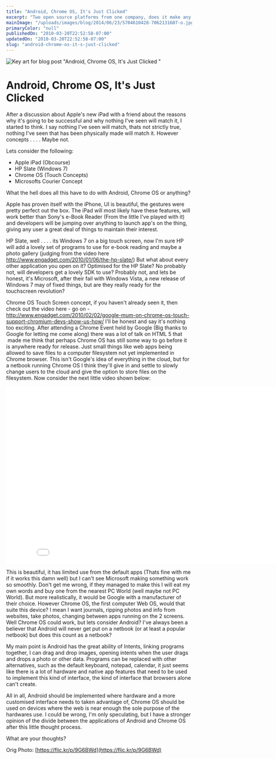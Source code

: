 ```yaml
---
title: "Android, Chrome OS, It's Just Clicked"
excerpt: "Two open source platforms from one company, does it make any sense?"
mainImage: "/uploads/images/blog/2014/06/23/5704610428-7062131607-o.jpg"
primaryColor: "null"
publishedOn: "2010-03-20T22:52:58-07:00"
updatedOn: "2010-03-20T22:52:58-07:00"
slug: "android-chrome-os-it-s-just-clicked"
---
```

![Key art for blog post "Android, Chrome OS, It's Just Clicked "](/uploads/images/blog/2014/06/23/5704610428-7062131607-o.jpg)

# Android, Chrome OS, It's Just Clicked 

After a discussion about Apple's new iPad with a friend about the reasons why it's going to be successful and why nothing I've seen will match it, I started to think. I say nothing I've seen will match, thats not strictly true, nothing I've seen that has been physically made will match it. However concepts . . . . Maybe not.

Lets consider the following: 

  * Apple iPad (Obcourse)
  * HP Slate (Windows 7)
  * Chrome OS (Touch Concepts)
  * Microsofts Courier Concept
  
What the hell does all this have to do with Android, Chrome OS or anything?

Apple has proven itself with the iPhone, UI is beautiful, the gestures were pretty perfect out the box. The iPad will most likely have these features, will work better than Sony's e-Book Reader (From the little I've played with it) and developers will be jumping over anything to launch app's on the thing, giving any user a great deal of things to maintain their interest.

HP Slate, well . . . . its Windows 7 on a big touch screen, now I'm sure HP will add a lovely set of programs to use for e-book reading and maybe a photo gallery (judging from the video here <http://www.engadget.com/2010/01/06/the-hp-slate/>) But what about every other application you open on it? Optimised for the HP Slate? No probably not, will developers get a lovely SDK to use? Probably not, and lets be honest, it's Microsoft, after their fail with Windows Vista, a new release of Windows 7 may of fixed things, but are they really ready for the touchscreen revolution? 

Chrome OS Touch Screen concept, if you haven't already seen it, then check out the video here - go on -<http://www.engadget.com/2010/02/02/google-mum-on-chrome-os-touch-support-chromium-devs-show-us-how/> I'll be honest and say it's nothing too exciting. After attending a Chrome Event held by Google (Big thanks to Google for letting me come along) there was a lot of talk on HTML 5 that  made me think that perhaps Chrome OS has still some way to go before it is anywhere ready for release. Just small things like web apps being allowed to save files to a computer filesystem not yet implemented in Chrome browser. This isn't Google's idea of everything in the cloud, but for a netbook running Chrome OS I think they'll give in and settle to slowly change users to the cloud and give the option to store files on the filesystem. Now consider the next little video shown below: 

<div class="embed">
<iframe width="853" height="480" src="//www.youtube.com/embed/UmIgNfp-MdI?rel=0" frameborder="0" allowfullscreen></iframe>
</div>

This is beautiful, it has limited use from the default apps (Thats fine with me if it works this damn well) but I can't see Microsoft making something work so smoothly. Don't get me wrong, if they managed to make this I will eat my own words and buy one from the nearest PC World (well maybe not PC World). But more realistically, it would be Google with a manufacturer of their choice. However Chrome OS, the first computer Web OS, would that suite this device? I mean I want journals, ripping photos and info from websites, take photos, changing between apps running on the 2 screens. Well Chrome OS could work, but lets consider Android? I've always been a believer that Android will never get put on a netbook (or at least a popular netbook) but does this count as a netbook?

My main point is Android has the great ability of Intents, linking programs together, I can drag and drop images, opening intents when the user drags and drops a photo or other data. Programs can be replaced with other alternatives, such as the default keyboard, notepad, calendar, it just seems like there is a lot of hardware and native app features that need to be used to implement this kind of interface, the kind of interface that browsers alone can't create.

All in all, Android should be implemented where hardware and a more customised interface needs to taken advantage of, Chrome OS should be used on devices where the web is near enough the sole purpose of the hardwares use. I could be wrong, I'm only speculating, but I have a stronger opinion of the divide between the applications of Android and Chrome OS after this little thought process.

What are your thoughts?

Orig Photo: [https://flic.kr/p/9G6BWd](https://flic.kr/p/9G6BWd)